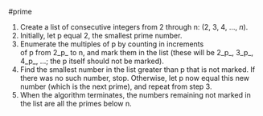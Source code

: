 #prime 

1. Create a list of consecutive integers from 2 through n: (2, 3, 4, ..., _n_).
2. Initially, let p equal 2, the smallest prime number.
3. Enumerate the multiples of p by counting in increments of p from 2_p_ to n, and mark them in the list (these will be 2_p_, 3_p_, 4_p_, ...; the p itself should not be marked).
4. Find the smallest number in the list greater than p that is not marked. If there was no such number, stop. Otherwise, let p now equal this new number (which is the next prime), and repeat from step 3.
5. When the algorithm terminates, the numbers remaining not marked in the list are all the primes below n.